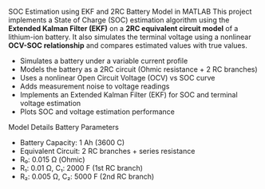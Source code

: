 SOC Estimation using EKF and 2RC Battery Model in MATLAB
This project implements a State of Charge (SOC) estimation algorithm using the **Extended Kalman Filter (EKF)** on a **2RC equivalent circuit model** of a lithium-ion battery. It also simulates the terminal voltage using a nonlinear **OCV-SOC relationship** and compares estimated values with true values.
- Simulates a battery under a variable current profile
- Models the battery as a 2RC circuit (Ohmic resistance + 2 RC branches)
- Uses a nonlinear Open Circuit Voltage (OCV) vs SOC curve
- Adds measurement noise to voltage readings
- Implements an Extended Kalman Filter (EKF) for SOC and terminal voltage estimation
- Plots SOC and voltage estimation performance

Model Details
Battery Parameters
- Battery Capacity: 1 Ah (3600 C)
- Equivalent Circuit: 2 RC branches + series resistance
- R₀: 0.015 Ω (Ohmic)
- R₁: 0.01 Ω, C₁: 2000 F (1st RC branch)
- R₂: 0.005 Ω, C₂: 5000 F (2nd RC branch)

